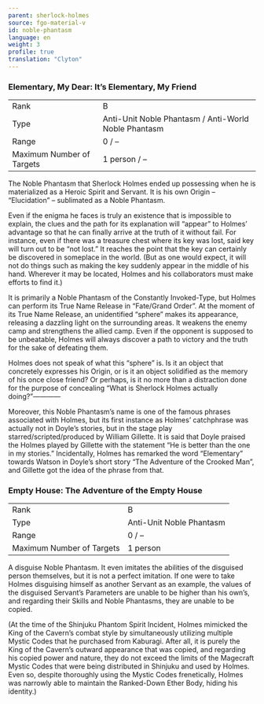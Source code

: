 ```yaml
---
parent: sherlock-holmes
source: fgo-material-v
id: noble-phantasm
language: en
weight: 3
profile: true
translation: "Clyton"
---
```


### Elementary, My Dear: It’s Elementary, My Friend

<table>
  <tr><td>Rank</td><td>B</td></tr>
  <tr><td>Type</td><td>Anti-Unit Noble Phantasm / Anti-World Noble Phantasm</td></tr>
  <tr><td>Range</td><td>0 / –</td></tr>
  <tr><td>Maximum Number of Targets</td><td>1 person / –</td></tr>
</table>

The Noble Phantasm that Sherlock Holmes ended up possessing when he is materialized as a Heroic Spirit and Servant. It is his own Origin – “Elucidation” – sublimated as a Noble Phantasm.

Even if the enigma he faces is truly an existence that is impossible to explain, the clues and the path for its explanation will “appear” to Holmes’ advantage so that he can finally arrive at the truth of it without fail. For instance, even if there was a treasure chest where its key was lost, said key will turn out to be “not lost.” It reaches the point that the key can certainly be discovered in someplace in the world. (But as one would expect, it will not do things such as making the key suddenly appear in the middle of his hand. Wherever it may be located, Holmes and his collaborators must make efforts to find it.)

It is primarily a Noble Phantasm of the Constantly Invoked-Type, but Holmes can perform its True Name Release in “Fate/Grand Order”. At the moment of its True Name Release, an unidentified “sphere” makes its appearance, releasing a dazzling light on the surrounding areas. It weakens the enemy camp and strengthens the allied camp. Even if the opponent is supposed to be unbeatable, Holmes will always discover a path to victory and the truth for the sake of defeating them.

Holmes does not speak of what this “sphere” is. Is it an object that concretely expresses his Origin, or is it an object solidified as the memory of his once close friend? Or perhaps, is it no more than a distraction done for the purpose of concealing “What is Sherlock Holmes actually doing?”————

Moreover, this Noble Phantasm’s name is one of the famous phrases associated with Holmes, but its first instance as Holmes’ catchphrase was actually not in Doyle’s stories, but in the stage play starred/scripted/produced by William Gillette. It is said that Doyle praised the Holmes played by Gillette with the statement “He is better than the one in my stories.” Incidentally, Holmes has remarked the word “Elementary” towards Watson in Doyle’s short story “The Adventure of the Crooked Man”, and Gillette got the idea of the phrase from that.

### Empty House: The Adventure of the Empty House

<table>
  <tr><td>Rank</td><td>B</td></tr>
  <tr><td>Type</td><td>Anti-Unit Noble Phantasm</td></tr>
  <tr><td>Range</td><td>0 / –</td></tr>
  <tr><td>Maximum Number of Targets</td><td>1 person</td></tr>
</table>

A disguise Noble Phantasm. It even imitates the abilities of the disguised person themselves, but it is not a perfect imitation. If one were to take Holmes disguising himself as another Servant as an example, the values of the disguised Servant’s Parameters are unable to be higher than his own’s, and regarding their Skills and Noble Phantasms, they are unable to be copied.

(At the time of the Shinjuku Phantom Spirit Incident, Holmes mimicked the King of the Cavern’s combat style by simultaneously utilizing multiple Mystic Codes that he purchased from Kaburagi. After all, it is purely the King of the Cavern’s outward appearance that was copied, and regarding his copied power and nature, they do not exceed the limits of the Magecraft Mystic Codes that were being distributed in Shinjuku and used by Holmes. Even so, despite thoroughly using the Mystic Codes frenetically, Holmes was narrowly able to maintain the Ranked-Down Ether Body, hiding his identity.)
